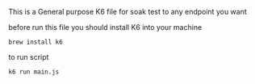 This is a General purpose K6 file for soak test to any endpoint you want

before run this file you should install K6 into your machine 

`brew install k6`


to run script

`k6 run main.js`
